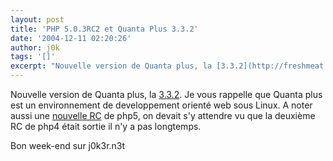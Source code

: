 ```yaml
---
layout: post
title: 'PHP 5.0.3RC2 et Quanta Plus 3.3.2'
date: '2004-12-11 02:20:26'
author: j0k
tags: '[]'
excerpt: "Nouvelle version de Quanta plus, la [3.3.2](http://freshmeat.net/projects/quantaplus/?branch_id=8709&amp;release_id=181376). Je vous rappelle que Quanta plus est un environnement de developpement orienté web sous Linux.     \nA noter aussi une [nouvelle RC](http://qa.php.net/) de php5, on devait s'y attendre vu que la deuxième RC de php4 était sortie      …"
---
```


Nouvelle version de Quanta plus, la [3.3.2](http://freshmeat.net/projects/quantaplus/?branch_id=8709&amp;release_id=181376). Je vous rappelle que Quanta plus est un environnement de developpement orienté web sous Linux.
A noter aussi une [nouvelle RC](http://qa.php.net/) de php5, on devait s'y attendre vu que la deuxième RC de php4 était sortie il n'y a pas longtemps.

Bon week-end sur j0k3r.n3t
